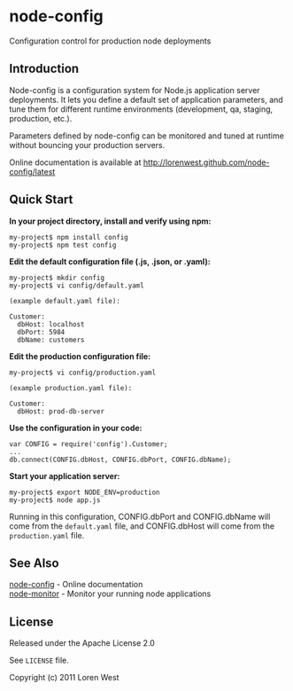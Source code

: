 node-config
===========

Configuration control for production node deployments

Introduction
------------

Node-config is a configuration system for Node.js application server 
deployments.  It lets you define a default set of application parameters,
and tune them for different runtime environments (development, qa, 
staging, production, etc.).

Parameters defined by node-config can be monitored and tuned at runtime
without bouncing your production servers.

Online documentation is available at <http://lorenwest.github.com/node-config/latest>

Quick Start
-----------

**In your project directory, install and verify using npm:**

    my-project$ npm install config
    my-project$ npm test config

**Edit the default configuration file (.js, .json, or .yaml):**

    my-project$ mkdir config 
    my-project$ vi config/default.yaml

    (example default.yaml file):

    Customer:
      dbHost: localhost
      dbPort: 5984
      dbName: customers

**Edit the production configuration file:**

    my-project$ vi config/production.yaml

    (example production.yaml file):

    Customer:
      dbHost: prod-db-server

**Use the configuration in your code:**

    var CONFIG = require('config').Customer;
    ...
    db.connect(CONFIG.dbHost, CONFIG.dbPort, CONFIG.dbName);

**Start your application server:**

    my-project$ export NODE_ENV=production
    my-project$ node app.js
    
Running in this configuration, CONFIG.dbPort and CONFIG.dbName 
will come from the `default.yaml` file, and CONFIG.dbHost will
come from the `production.yaml` file.


See Also
--------

[node-config] - Online documentation<br>
[node-monitor] - Monitor your running node applications

License
-------
 
Released under the Apache License 2.0
 
See `LICENSE` file.
 
Copyright (c) 2011 Loren West

  [node-config]: http://lorenwest.github.com/node-config/latest
  [node-monitor]: http://lorenwest.github.com/node-monitor/latest
